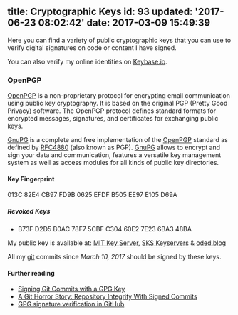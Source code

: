 title: Cryptographic Keys
id: 93
updated: '2017-06-23 08:02:42'
date: 2017-03-09 15:49:39
---
Here you can find a variety of public cryptographic keys that you can use to verify digital signatures on code or content I have signed.

You can also verify my online identities on [Keybase.io](https://keybase.io/odedlaz).


### OpenPGP

[OpenPGP](http://openpgp.org/) is a non-proprietary protocol for encrypting email communication using public key cryptography. It is based on the original PGP (Pretty Good Privacy) software. The OpenPGP protocol defines standard formats for encrypted messages, signatures, and certificates for exchanging public keys.

[GnuPG](https://www.gnupg.org/) is a complete and free implementation of the [OpenPGP](http://openpgp.org/) standard as defined by [RFC4880](https://tools.ietf.org/html/rfc4880) (also known as PGP). [GnuPG](https://www.gnupg.org/) allows to encrypt and sign your data and communication, features a versatile key management system as well as access modules for all kinds of public key directories.

#### Key Fingerprint

013C 82E4 CB97 FD9B 0625 EFDF B505 EE97 E105 D69A

##### Revoked Keys

* B73F D2D5 B0AC 78F7 5CBF C304 60E2 7E23 6BA3 48BA

My public key is available at: [MIT Key Server](https://pgp.mit.edu/pks/lookup?search=odedlaz%40gmail.com), [SKS Keyservers](https://sks-keyservers.net/pks/lookup?search=odedlaz%40gmail.com) & [oded.blog](/.well-known/odedlaz.asc)

All my [git](https://git-scm.com/) commits since *March 10, 2017* should be signed by these keys.

#### Further reading

* [Signing Git Commits with a GPG Key](http://nishanttotla.com/blog/signing-git-commits-gpg)
* [A Git Horror Story: Repository Integrity With Signed Commits](https://mikegerwitz.com/papers/git-horror-story)
* [GPG signature verification in GitHub](https://github.com/blog/2144-gpg-signature-verification)
